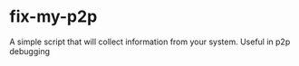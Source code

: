 # fix-my-p2p
A simple script that will collect information from your system. Useful in p2p debugging
